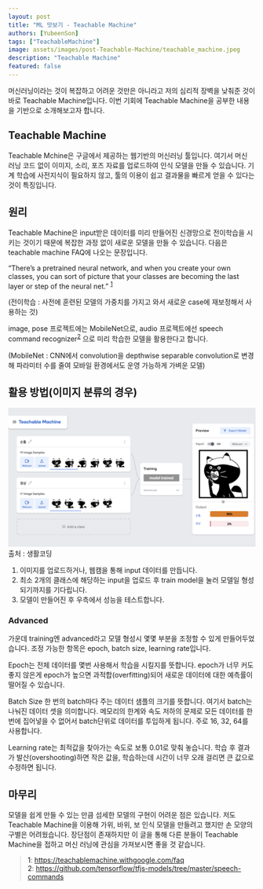 ```yaml
---
layout: post
title: "ML 맛보기 - Teachable Machine"
authors: [YubeenSon]
tags: ["TeachableMachine"]
image: assets/images/post-Teachable-Machine/teachable_machine.jpeg
description: "Teachable Machine"
featured: false
---
```

머신러닝이라는 것이 복잡하고 어려운 것만은 아니라고 저의 심리적 장벽을 낮춰준 것이 바로 Teachable Machine입니다. 이번 기회에 Teachable Machine을 공부한 내용을 기반으로 소개해보고자 합니다.  

##  Teachable Machine  

Teachable Mchine은 구글에서 제공하는 웹기반의 머신러닝 툴입니다. 여기서 머신 러닝 코드 없이 이미지, 소리, 포즈 자료를 업로드하여 인식 모델을 만들 수 있습니다. 기계 학습에 사전지식이 필요하지 않고, 툴의 이용이 쉽고 결과물을 빠르게 얻을 수 있다는 것이 특징입니다.   

## 원리  

Teachable Machine은 input받은 데이터를 미리 만들어진 신경망으로 전이학습을 시키는 것이기 때문에 복잡한 과정 없이 새로운 모델을 만들 수 있습니다. 다음은 teachable machine FAQ에 나오는 문장입니다.

“There’s a pretrained neural network, and when you create your own classes, you can sort of picture that your classes are becoming the last layer or step of the neural net.” <sup>[1](#footnote_1)</sup>

(전이학습 : 사전에 훈련된 모델의 가중치를 가지고 와서 새로운 case에 재보정해서 사용하는 것)

image, pose 프로젝트에는 MobileNet으로, audio 프로젝트에선 speech command recognizer<sup>[2](#footnote_2)</sup> 으로 미리 학습한 모델을 활용한다고 합니다. 

(MobileNet : CNN에서 convolution을 depthwise separable convolution로 변경해 파라미터 수를 줄여 모바일 환경에서도 운영 가능하게 가벼운 모델)

## 활용 방법(이미지 분류의 경우)

![teachable_machine_page.jpeg](../assets/images/post-Teachable-Machine/teachable_machine_page.jpeg)
출처 : 생활코딩

1. 이미지를 업로드하거나, 웹캠을 통해 input 데이터를 만듭니다.
2. 최소 2개의 클래스에 해당하는 input을 업로드 후 train model을 눌러 모델일 형성되기까지를 기다립니다. 
3. 모델이 만들어진 후 우측에서 성능을 테스트합니다. 

### Advanced
 
가운데 training엔 advanced라고 모델 형성시 몇몇 부분을 조정할 수 있게 만들어두었습니다. 조정 가능한 항목은 epoch, batch size, learning rate입니다.  

Epoch는 전체 데이터를 몇번 사용해서 학습을 시킬지를 뜻합니다. epoch가 너무 커도 좋지 않은게 epoch가 높으면 과적합(overfitting)되어 새로운 데이터에 대한 예측률이 떨어질 수 있습니다.

Batch Size 한 번의 batch마다 주는 데이터 샘플의 크기를 뜻합니다. 여기서 batch는 나눠진 데이터 셋을 의미합니다. 메모리의 한계와 속도 저하의 문제로 모든 데이터를 한 번에 집어넣을 수 없어서 batch단위로 데이터를 투입하게 됩니다. 주로 16, 32, 64를 사용합니다.

Learning rate는 최적값을 찾아가는 속도로 보통 0.01로 맞춰 놓습니다. 학습 후 결과가 발산(overshooting)하면 작은 값을, 학습하는데 시간이 너무 오래 걸리면 큰 값으로 수정하면 됩니다. 

## 마무리

모델을 쉽게 만들 수 있는 만큼 섬세한 모델의 구현이 어려운 점은 있습니다. 저도 Teachable Machine을 이용해 가위, 바위, 보 인식 모델을 만들려고 했지만 손 모양의 구별은 어려웠습니다. 장단점이 존재하지만 이 글을 통해 다른 분들이 Teachable Machine을 접하고 머신 러닝에 관심을 가져보시면 좋을 것 같습니다.


> <a name="footnote_1">1</a>: https://teachablemachine.withgoogle.com/faq  
> <a name="footnote_2">2</a>: https://github.com/tensorflow/tfjs-models/tree/master/speech-commands
